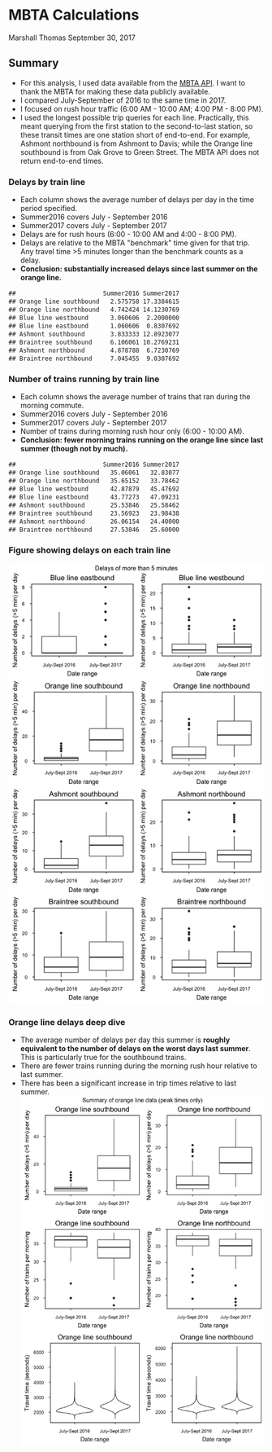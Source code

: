 MBTA Calculations
================
Marshall Thomas
September 30, 2017

Summary
-------

-   For this analysis, I used data available from the [MBTA API](http://realtime.mbta.com/Portal/Home/Documents). I want to thank the MBTA for making these data publicly available.
-   I compared July-September of 2016 to the same time in 2017.
-   I focused on rush hour traffic (6:00 AM - 10:00 AM; 4:00 PM - 8:00 PM).
-   I used the longest possible trip queries for each line. Practically, this meant querying from the first station to the second-to-last station, so these transit times are one station short of end-to-end. For example, Ashmont northbound is from Ashmont to Davis; while the Orange line southbound is from Oak Grove to Green Street. The MBTA API does not return end-to-end times.

### Delays by train line

-   Each column shows the average number of delays per day in the time period specified.
-   Summer2016 covers July - September 2016
-   Summer2017 covers July - September 2017
-   Delays are for rush hours (6:00 - 10:00 AM and 4:00 - 8:00 PM).
-   Delays are relative to the MBTA "benchmark" time given for that trip. Any travel time \>5 minutes longer than the benchmark counts as a delay.
-   **Conclusion: substantially increased delays since last summer on the orange line.**

<!-- -->

    ##                        Summer2016 Summer2017
    ## Orange line southbound   2.575758 17.3384615
    ## Orange line northbound   4.742424 14.1230769
    ## Blue line westbound      3.060606  2.2000000
    ## Blue line eastbound      1.060606  0.8307692
    ## Ashmont southbound       3.833333 12.8923077
    ## Braintree southbound     6.106061 10.2769231
    ## Ashmont northbound       4.878788  6.7230769
    ## Braintree northbound     7.045455  9.0307692

### Number of trains running by train line

-   Each column shows the average number of trains that ran during the morning commute.
-   Summer2016 covers July - September 2016
-   Summer2017 covers July - September 2017
-   Number of trains during morning rush hour only (6:00 - 10:00 AM).
-   **Conclusion: fewer morning trains running on the orange line since last summer (though not by much).**

<!-- -->

    ##                        Summer2016 Summer2017
    ## Orange line southbound   35.06061   32.83077
    ## Orange line northbound   35.65152   33.78462
    ## Blue line westbound      42.87879   45.47692
    ## Blue line eastbound      43.77273   47.09231
    ## Ashmont southbound       25.53846   25.58462
    ## Braintree southbound     23.56923   23.98438
    ## Ashmont northbound       26.06154   24.40000
    ## Braintree northbound     27.53846   25.60000

### Figure showing delays on each train line

![](MBTA_calculations_files/figure-markdown_github-ascii_identifiers/figure1-1.png)

### Orange line delays deep dive

-   The average number of delays per day this summer is **roughly equivalent to the number of delays on the worst days last summer**. This is particularly true for the southbound trains.
-   There are fewer trains running during the morning rush hour relative to last summer.
-   There has been a significant increase in trip times relative to last summer. ![](MBTA_calculations_files/figure-markdown_github-ascii_identifiers/figure2-1.png)

